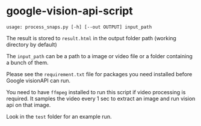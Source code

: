 # google-vision-api-script
```
usage: process_snaps.py [-h] [--out OUTPUT] input_path
```

The result is stored to `result.html` in the output folder path (working directory by default)

The `input_path` can be a path to a image or video file or a folder containing a bunch of them. 

Please see the `requirement.txt` file for packages you need installed before Google visionAPI can run.

You need to have `ffmpeg` installed to run this script if video processing is required. It samples the video every 1 sec to extract an image and run vision api on that image.

Look in the `test` folder for an example run.

